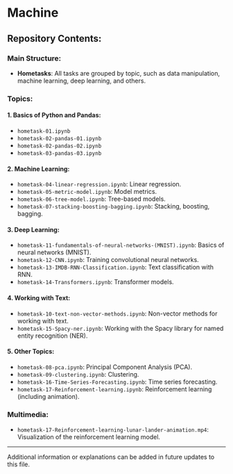 
# Machine

## Repository Contents:

### Main Structure:
- **Hometasks**: All tasks are grouped by topic, such as data manipulation, machine learning, deep learning, and others.

### Topics:

#### 1. Basics of Python and Pandas:
- `hometask-01.ipynb`
- `hometask-02-pandas-01.ipynb`
- `hometask-02-pandas-02.ipynb`
- `hometask-03-pandas-03.ipynb`

#### 2. Machine Learning:
- `hometask-04-linear-regression.ipynb`: Linear regression.
- `hometask-05-metric-model.ipynb`: Model metrics.
- `hometask-06-tree-model.ipynb`: Tree-based models.
- `hometask-07-stacking-boosting-bagging.ipynb`: Stacking, boosting, bagging.

#### 3. Deep Learning:
- `hometask-11-fundamentals-of-neural-networks-(MNIST).ipynb`: Basics of neural networks (MNIST).
- `hometask-12-CNN.ipynb`: Training convolutional neural networks.
- `hometask-13-IMDB-RNN-Classification.ipynb`: Text classification with RNN.
- `hometask-14-Transformers.ipynb`: Transformer models.

#### 4. Working with Text:
- `hometask-10-text-non-vector-methods.ipynb`: Non-vector methods for working with text.
- `hometask-15-Spacy-ner.ipynb`: Working with the Spacy library for named entity recognition (NER).

#### 5. Other Topics:
- `hometask-08-pca.ipynb`: Principal Component Analysis (PCA).
- `hometask-09-clustering.ipynb`: Clustering.
- `hometask-16-Time-Series-Forecasting.ipynb`: Time series forecasting.
- `hometask-17-Reinforcement-learning.ipynb`: Reinforcement learning (including animation).

### Multimedia:
- `hometask-17-Reinforcement-learning-lunar-lander-animation.mp4`: Visualization of the reinforcement learning model.

---

Additional information or explanations can be added in future updates to this file.
